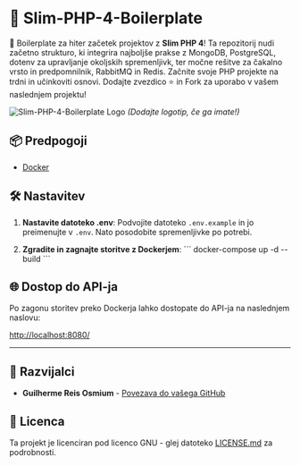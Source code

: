 # 🚀 Slim-PHP-4-Boilerplate

🚀 Boilerplate za hiter začetek projektov z **Slim PHP 4**! Ta repozitorij nudi začetno strukturo, ki integrira najboljše prakse z MongoDB, PostgreSQL, dotenv za upravljanje okoljskih spremenljivk, ter močne rešitve za čakalno vrsto in predpomnilnik, RabbitMQ in Redis. Začnite svoje PHP projekte na trdni in učinkoviti osnovi. Dodajte zvezdico ⭐ in Fork za uporabo v vašem naslednjem projektu!

![Slim-PHP-4-Boilerplate Logo](https://avatars.githubusercontent.com/u/18685227?v=4) 
*(Dodajte logotip, če ga imate!)*

## 📦 Predpogoji

- [Docker](https://www.docker.com/get-started)

## 🛠️ Nastavitev

1. **Nastavite datoteko .env**: Podvojite datoteko `.env.example` in jo preimenujte v `.env`. Nato posodobite spremenljivke po potrebi.

2. **Zgradite in zagnajte storitve z Dockerjem**:
\```
docker-compose up -d --build
\```

## 🌐 Dostop do API-ja

Po zagonu storitev preko Dockerja lahko dostopate do API-ja na naslednjem naslovu:

[http://localhost:8080/](http://localhost:8080/)

---

## 🤖 Razvijalci

- **Guilherme Reis Osmium** - [Povezava do vašega GitHub](https://github.com/guilhermeosmium)

## 📄 Licenca

Ta projekt je licenciran pod licenco GNU - glej datoteko [LICENSE.md](LICENSE.md) za podrobnosti.
